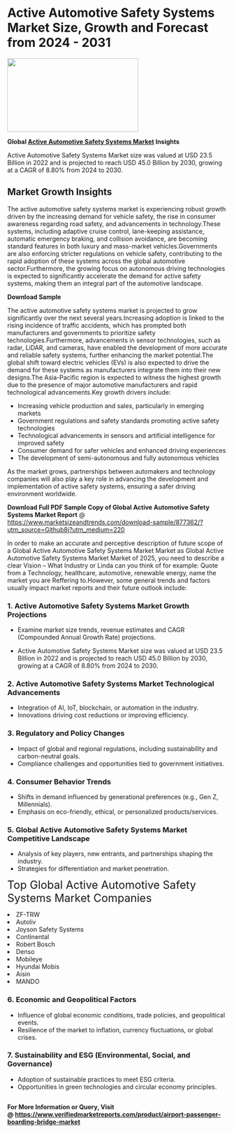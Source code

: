<H1>Active Automotive Safety Systems Market Size, Growth and Forecast from 2024 - 2031</H1><img class="aligncenter size-medium wp-image-584254" src="https://thirdeyenews.in/wp-content/uploads/2024/09/Global-Market-Research-300x168.jpeg" alt="" width="300" height="168" /><p><strong>Global&nbsp;<a href="https://www.marketsizeandtrends.com/download-sample/877362/?utm_source=Github8j?utm_medium=220">Active Automotive Safety Systems Market</a> Insights</strong></p><p>Active Automotive Safety Systems Market size was valued at USD 23.5 Billion in 2022 and is projected to reach USD 45.0 Billion by 2030, growing at a CAGR of 8.80% from 2024 to 2030.</p><p><h2>Market Growth Insights</h2> <p>The active automotive safety systems market is experiencing robust growth driven by the increasing demand for vehicle safety, the rise in consumer awareness regarding road safety, and advancements in technology.These systems, including adaptive cruise control, lane-keeping assistance, automatic emergency braking, and collision avoidance, are becoming standard features in both luxury and mass-market vehicles.Governments are also enforcing stricter regulations on vehicle safety, contributing to the rapid adoption of these systems across the global automotive sector.Furthermore, the growing focus on autonomous driving technologies is expected to significantly accelerate the demand for active safety systems, making them an integral part of the automotive landscape.</p> <p><strong>Download Sample</strong></p> <p>The active automotive safety systems market is projected to grow significantly over the next several years.Increasing adoption is linked to the rising incidence of traffic accidents, which has prompted both manufacturers and governments to prioritize safety technologies.Furthermore, advancements in sensor technologies, such as radar, LiDAR, and cameras, have enabled the development of more accurate and reliable safety systems, further enhancing the market potential.The global shift toward electric vehicles (EVs) is also expected to drive the demand for these systems as manufacturers integrate them into their new designs.The Asia-Pacific region is expected to witness the highest growth due to the presence of major automotive manufacturers and rapid technological advancements.Key growth drivers include: <ul> <li>Increasing vehicle production and sales, particularly in emerging markets</li> <li>Government regulations and safety standards promoting active safety technologies</li> <li>Technological advancements in sensors and artificial intelligence for improved safety</li> <li>Consumer demand for safer vehicles and enhanced driving experiences</li> <li>The development of semi-autonomous and fully autonomous vehicles</li> </ul> As the market grows, partnerships between automakers and technology companies will also play a key role in advancing the development and implementation of active safety systems, ensuring a safer driving environment worldwide.<p><span class=""><strong>Download Full PDF Sample Copy of Global Active Automotive Safety Systems Market Report</strong> @ <a href="https://www.marketsizeandtrends.com/download-sample/877362/?utm_source=Github8j?utm_medium=220" target="_blank">https://www.marketsizeandtrends.com/download-sample/877362/?utm_source=Github8j?utm_medium=220</a></span></p><p>In order to make an accurate and perceptive description of future scope of a Global&nbsp;Active Automotive Safety Systems Market Market as Global&nbsp;Active Automotive Safety Systems Market Market of 2025, you need to describe a clear Vision &ndash; What Industry or Linda can you think of for example: Quote from a Technology, healthcare, automotive, renewable energy, name the market you are Reffering to.However, some general trends and factors usually impact market reports and their future outlook include:</p><h3>1.&nbsp;<strong>Active Automotive Safety Systems Market Growth Projections</strong></h3><ul><li>Examine market size trends, revenue estimates and CAGR (Compounded Annual Growth Rate) projections.</li><li><p>Active Automotive Safety Systems Market size was valued at USD 23.5 Billion in 2022 and is projected to reach USD 45.0 Billion by 2030, growing at a CAGR of 8.80% from 2024 to 2030.</p></li></ul><h3>2.&nbsp;<strong>Active Automotive Safety Systems Market Technological Advancements</strong></h3><ul><li>Integration of AI, IoT, blockchain, or automation in the industry.</li><li>Innovations driving cost reductions or improving efficiency.</li></ul><h3>3.&nbsp;<strong>Regulatory and Policy Changes</strong></h3><ul><li>Impact of global and regional regulations, including sustainability and carbon-neutral goals.</li><li>Compliance challenges and opportunities tied to government initiatives.</li></ul><h3>4.&nbsp;<strong>Consumer Behavior Trends</strong></h3><ul><li>Shifts in demand influenced by generational preferences (e.g., Gen Z, Millennials).</li><li>Emphasis on eco-friendly, ethical, or personalized products/services.</li></ul><h3>5.&nbsp;<strong>Global Active Automotive Safety Systems Market Competitive Landscape</strong></h3><ul><li>Analysis of key players, new entrants, and partnerships shaping the industry.</li><li>Strategies for differentiation and market penetration.</li></ul><p data-pm-slice="1 1 []"><span style="color: inherit; font-family: inherit; font-size: 25px;">Top Global Active Automotive Safety Systems Market Companies</span></p><div class="" data-test-id=""><p><li>ZF-TRW</li><li> Autoliv</li><li> Joyson Safety Systems</li><li> Continental</li><li> Robert Bosch</li><li> Denso</li><li> Mobileye</li><li> Hyundai Mobis</li><li> Aisin</li><li> MANDO</li></p></div><h3>6.&nbsp;<strong>Economic and Geopolitical Factors</strong></h3><ul><li>Influence of global economic conditions, trade policies, and geopolitical events.</li><li>Resilience of the market to inflation, currency fluctuations, or global crises.</li></ul><h3>7.&nbsp;<strong>Sustainability and ESG (Environmental, Social, and Governance)</strong></h3><ul><li>Adoption of sustainable practices to meet ESG criteria.</li><li>Opportunities in green technologies and circular economy principles.</li></ul><h2><strong style="font-size: 14px;">For More Information or Query, Visit @&nbsp;</strong><a style="background-color: #ffffff; font-size: 14px;" href="https://www.marketsizeandtrends.com/report/active-automotive-safety-systems-market/" target="_blank">https://www.verifiedmarketreports.com/product/airport-passenger-boarding-bridge-market</a></h2>